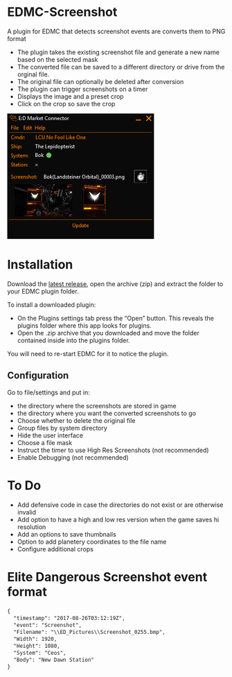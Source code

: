 # EDMC-Screenshot
A plugin for EDMC that detects screenshot events are converts them to PNG format

* The plugin takes the existing screenshot file and generate a new name based on the selected mask
* The converted file can be saved to a different directory or drive from the orginal file. 
* The original file can optionally be deleted after conversion
* The plugin can trigger screenshots on a timer
* Displays the image and a preset crop
* Click on the crop so save the crop

![Screenshot](example.png)

# Installation
Download the [latest release](https://github.com/NoFoolLikeOne/EDMC-Screenshot/releases), open the archive (zip) and extract the folder  to your EDMC plugin folder.

To install a downloaded plugin:

* On the Plugins settings tab press the “Open” button. This reveals the plugins folder where this app looks for plugins.
* Open the .zip archive that you downloaded and move the folder contained inside into the plugins folder.

You will need to re-start EDMC for it to notice the plugin.

## Configuration
Go to file/settings and put in: 
* the directory where the screenshots are stored in game
* the directory where you want the converted screenshots to go
* Choose whether to delete the original file
* Group files by system directory
* Hide the user interface
* Choose a file mask 
* Instruct the timer to use High Res Screenshots (not recommended)
* Enable Debugging (not recommended)

# To Do
* Add defensive code in case the directories do not exist or are otherwise invalid
* Add option to have a high and low res version when the game saves hi resolution
* Add an options to save thumbnails
* Option to add planetery coordinates to the file name
* Configure additional crops


# Elite Dangerous Screenshot event format

``` Event format
{
  "timestamp": "2017-08-26T03:12:19Z",
  "event": "Screenshot",
  "Filename": "\\ED_Pictures\\Screenshot_0255.bmp",
  "Width": 1920,
  "Height": 1080,
  "System": "Ceos",
  "Body": "New Dawn Station"
}
```
